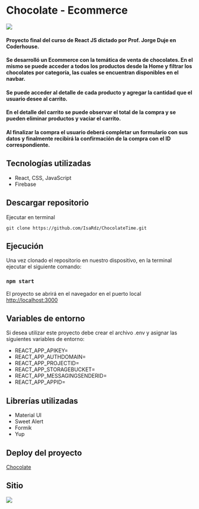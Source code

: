 # Chocolate - Ecommerce

![](https://res.cloudinary.com/dhpyauyit/image/upload/v1684186370/E-commerce%20ChocoLove/logo2_mrvamz.png)

#### Proyecto final del curso de React JS dictado por Prof. Jorge Duje en Coderhouse.

#### Se desarrolló un Ecommerce con la temática de venta de chocolates. En el mismo se puede acceder a todos los productos desde la Home y filtrar los chocolates por categoría, las cuales se encuentran disponibles en el navbar.

#### Se puede acceder al detalle de cada producto y agregar la cantidad que el usuario desee al carrito.

#### En el detalle del carrito se puede observar el total de la compra y se pueden eliminar productos y vaciar el carrito.

#### Al finalizar la compra el usuario deberá completar un formulario con sus datos y finalmente recibirá la confirmación de la compra con el ID correspondiente.

## Tecnologías utilizadas

- React, CSS, JavaScript
- Firebase

## Descargar repositorio

Ejecutar en terminal

```
git clone https://github.com/IsaRdz/ChocolateTime.git
```

## Ejecución

Una vez clonado el repositorio en nuestro dispositivo, en la terminal ejecutar el siguiente comando:

### `npm start`

El proyecto se abrirá en el navegador en el puerto local [http://localhost:3000](http://localhost:3000)

## Variables de entorno

Si desea utilizar este proyecto debe crear el archivo .env y asignar las siguientes variables de entorno:

- REACT_APP_APIKEY=
- REACT_APP_AUTHDOMAIN=
- REACT_APP_PROJECTID=
- REACT_APP_STORAGEBUCKET=
- REACT_APP_MESSAGINGSENDERID=
- REACT_APP_APPID=

## Librerías utilizadas

- Material UI
- Sweet Alert
- Formik
- Yup

## Deploy del proyecto

[Chocolate](https://chocolate-time-jml77q77p-isardz.vercel.app/)

## Sitio

![](https://res.cloudinary.com/dhpyauyit/image/upload/v1684540283/Sitio_wzsrub.png)
